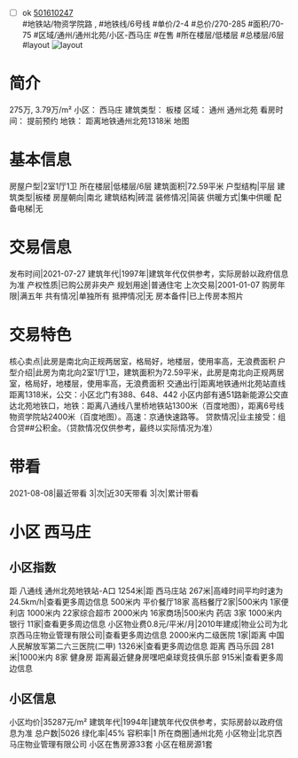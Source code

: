 - [ ] ok [501610247](https://bj.5i5j.com/ershoufang/501610247.html)  
 #地铁站/物资学院路 ,  #地铁线/6号线
#单价/2-4 #总价/270-285 #面积/70-75   #区域/通州/通州北苑/小区-西马庄 #在售 #所在楼层/低楼层 #总楼层/6层 #layout 
![layout](http://image2a.5i5j.com/bdir/layout/dc3a5dbfa77446e497e19e9dae165895.jpg_P5.jpg) 
# 简介 
 275万,  3.79万/m² 
小区： 西马庄
建筑类型： 板楼
区域： 通州 通州北苑
看房时间： 提前预约
地铁： 距离地铁通州北苑1318米 地图
# 基本信息 
 房屋户型|2室1厅1卫
所在楼层|低楼层/6层
建筑面积|72.59平米
户型结构|平层
建筑类型|板楼
房屋朝向|南北
建筑结构|砖混
装修情况|简装
供暖方式|集中供暖
配备电梯|无
# 交易信息 
 发布时间|2021-07-27
建筑年代|1997年|建筑年代仅供参考，实际房龄以政府信息为准
产权性质|已购公房非央产
规划用途|普通住宅
上次交易|2001-01-07
购房年限|满五年
共有情况|单独所有
抵押情况|无
房本备件|已上传房本照片
# 交易特色 
 核心卖点|此房是南北向正规两居室，格局好，地楼层，使用率高，无浪费面积
户型介绍|此房为南北向2室1厅1卫，建筑面积为72.59平米，此房是南北向正规两居室，格局好，地楼层，使用率高，无浪费面积
交通出行|距离地铁通州北苑站直线距离1318米，公交：小区北门有388、648、442 小区内部有通51路新能源公交直达北苑地铁口，地铁：距离八通线八里桥地铁站1300米（百度地图），距离6号线物资学院站2400米（百度地图）。高速：京通快速路等。
贷款情况|业主接受：组合贷##公积金。（贷款情况仅供参考，最终以实际情况为准）
# 带看 
 2021-08-08|最近带看	 3|次|近30天带看	 3|次|累计带看
# 小区 西马庄
## 小区指数 
 距 八通线 通州北苑地铁站-A口 1254米|距 西马庄站 267米|高峰时间平均时速为24.5km/h|查看更多周边信息
500米内 平价餐厅18家
高档餐厅2家|500米内 1家便利店
1000米内 22家综合超市
2000米内 16家商场|500米内 药店 3家
1000米内 银行 11家|查看更多周边信息
小区物业费0.8元/平米/月|2010年建成|物业公司为北京西马庄物业管理有限公司|查看更多周边信息
2000米内二级医院 1家|距离 中国人民解放军第二六三医院(二甲)  1326米|查看更多周边信息
距离 西马乐园 281米|1000米内 8家 健身房
距离最近健身房嘿吧桌球竞技俱乐部 915米|查看更多周边信息
## 小区信息 
 小区均价|35287元/m²
建筑年代|1994年|建筑年代仅供参考，实际房龄以政府信息为准
总户数|5026
绿化率|45%
容积率|1
所在商圈|通州北苑
小区物业|北京西马庄物业管理有限公司
小区在售房源33套
小区在租房源1套
